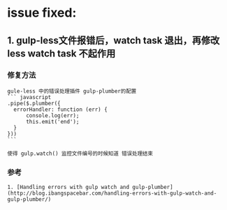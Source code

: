 # issue fixed:

## 1. gulp-less文件报错后，watch task 退出，再修改less watch task 不起作用
  ### 修复方法
    gule-less 中的错误处理插件 gulp-plumber的配置
    ``` javascript
    .pipe($.plumber({
      errorHandler: function (err) {
          console.log(err);
          this.emit('end');
      }
    }))
    ```

    使得 gulp.watch() 监控文件编号的时候知道 错误处理结束

  ### 参考

    1. [Handling errors with gulp watch and gulp-plumber](http://blog.ibangspacebar.com/handling-errors-with-gulp-watch-and-gulp-plumber/)

